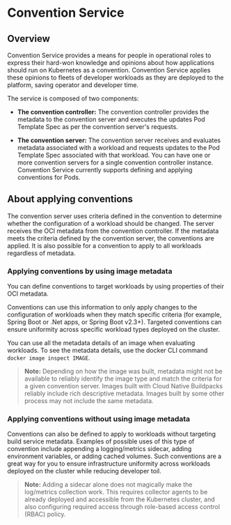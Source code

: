 # Convention Service

## <a id="overview"></a>Overview

Convention Service provides a means for people in operational roles to express
their hard-won knowledge and opinions about how applications should run on Kubernetes as a convention.
Convention Service applies these opinions to fleets of developer workloads as they are deployed to the platform,
saving operator and developer time.

The service is composed of two components:

* **The convention controller:**
  The convention controller provides the metadata to the convention server and executes the updates Pod Template Spec as per the convention server's requests.

* **The convention server:**
  The convention server receives and evaluates metadata associated with a workload and
  requests updates to the Pod Template Spec associated with that workload.
  You can have one or more convention servers for a single convention controller instance.
  Convention Service currently supports defining and applying conventions for Pods.

## <a id="about-applying-conventions"></a>About applying conventions

The convention server uses criteria defined in the convention to determine
whether the configuration of a workload should be changed.
The server receives the OCI metadata from the convention controller.
If the metadata meets the criteria defined by the convention server,
the conventions are applied.
It is also possible for a convention to apply to all workloads regardless of metadata.

### <a id="applying-conventions-image-metadata"></a>Applying conventions by using image metadata

You can define conventions to target workloads by using properties of their OCI metadata.

Conventions can use this information to only apply changes to the configuration of workloads
when they match specific criteria (for example, Spring Boot or .Net apps, or Spring Boot v2.3+).
Targeted conventions can ensure uniformity across specific workload types deployed on the cluster.

You can use all the metadata details of an image when evaluating workloads. To see the metadata details, use the docker CLI command `docker image inspect IMAGE`.

> **Note:** Depending on how the image was built, metadata might not be available to reliably identify
the image type and match the criteria for a given convention server.
Images built with Cloud Native Buildpacks reliably include rich descriptive metadata.
Images built by some other process may not include the same metadata.

### <a id="applying-conventions-no-image-metadata"></a>Applying conventions without using image metadata

Conventions can also be defined to apply to workloads without targeting build service metadata.
Examples of possible uses of this type of convention include appending a logging/metrics sidecar,
adding environment variables, or adding cached volumes.
Such conventions are a great way for you to ensure infrastructure uniformity
across workloads deployed on the cluster while reducing developer toil.

> **Note:** Adding a sidecar alone does not magically make the log/metrics collection work.
  This requires collector agents to be already deployed and accessible from the Kubernetes cluster,
and also configuring required access through role-based access control (RBAC) policy.
